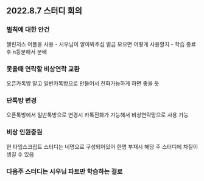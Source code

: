 ## 2022.8.7 스터디 회의
### 벌칙에 대한 안건
챌린저스 어플을 사용 - 시우님이 알아봐주심
벌금 모으면 어떻게 사용할지 - 학습 종료후 n등분해서 분배

### 못올때 연락할 비상연락 교환
오픈카톡방 말고 일반카톡방으로 만들어서 전화가능하게 하면 좋을 듯

### 단톡방 변경
오픈톡방에서 일반톡방으로 변경시 카톡전화가 가능해서 비상연락망으로 사용 가능

### 비상 인원충원
현 타입스크립트 스터디는 네명으로 구성되어있어
한명 부재시 해당 주 스터디에 차질이 생길 수 있음

### 다음주 스터디는 시우님 파트만 학습하는 걸로


